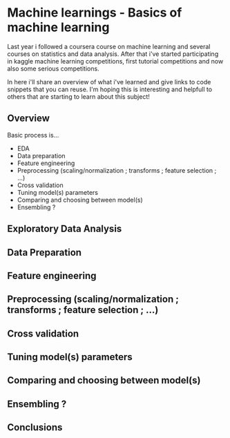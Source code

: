 # Machine learnings - Basics of machine learning

Last year i followed a coursera course on machine learning and several courses on
statistics and data analysis. After that i've started participating in kaggle
machine learning competitions, first tutorial competitions and now also some
serious competitions.

In here i'll share an overview of what i've learned and give links to code snippets
that you can reuse. I'm hoping this is interesting and helpfull to others that are
starting to learn about this subject!


## Overview

Basic process is...

- EDA
- Data preparation
- Feature engineering
- Preprocessing (scaling/normalization ; transforms ; feature selection ; ...)
- Cross validation
- Tuning model(s) parameters
- Comparing and choosing between model(s)
- Ensembling ?


## Exploratory Data Analysis
## Data Preparation
## Feature engineering
## Preprocessing (scaling/normalization ; transforms ; feature selection ; ...)
## Cross validation
## Tuning model(s) parameters
## Comparing and choosing between model(s)
## Ensembling ?

## Conclusions
